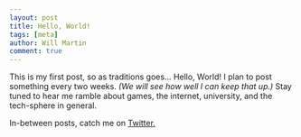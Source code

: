 ```yaml
---
layout: post
title: Hello, World!
tags: [meta]
author: Will Martin
comment: true
---
```


This is my first post, so as traditions goes... Hello, World! I plan to post something every two weeks. _(We will see how well I can keep that up.)_ Stay tuned to hear me ramble about games, the internet, university, and the tech-sphere in general. 

In-between posts, catch me on [Twitter.](https://twitter.com/will_martian)